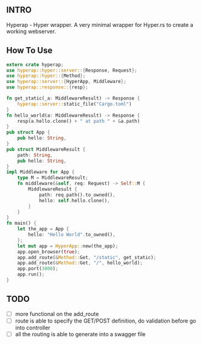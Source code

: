 ## INTRO
Hyperap - Hyper wrapper. A very minimal wrapper for Hyper.rs to create a working webserver. 

## How To Use
~~~rs
extern crate hyperap;
use hyperap::hyper::server::{Response, Request};
use hyperap::hyper::{Method};
use hyperap::server::{HyperApp, Middleware};
use hyperap::response::{resp};

fn get_static(_a: MiddlewareResult) -> Response {
    hyperap::server::static_file("Cargo.toml")
}
fn hello_world(a: MiddlewareResult) -> Response {
    resp(a.hello.clone() + " at path " + &a.path)
}
pub struct App {
    pub hello: String,
}
pub struct MiddlewareResult {
    path: String,
    pub hello: String,
}
impl Middleware for App {
    type M = MiddlewareResult;
    fn middleware(&self, req: Request) -> Self::M {
        MiddlewareResult {
            path: req.path().to_owned(),
            hello: self.hello.clone(),
        }
    }
}
fn main() {
    let the_app = App {
        hello: "Hello World".to_owned(),
    };
    let mut app = HyperApp::new(the_app);
    app.open_browser(true);
    app.add_route(&Method::Get, "/static", get_static);
    app.add_route(&Method::Get, "/", hello_world);
    app.port(3000);
    app.run();
}
~~~

## TODO
- [ ] more functional on the add_route
- [ ] route is able to specify the GET/POST definition, do validation before go into controller
- [ ] all the routing is able to generate into a swagger file